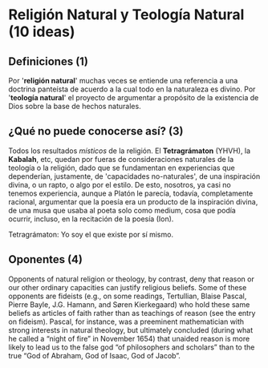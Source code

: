 # Religión Natural y Teología Natural (10 ideas)

## Definiciones (1)

Por '__religión natural__' muchas veces se entiende una referencia a una doctrina panteísta de acuerdo a la cual todo en la naturaleza es divino. Por '__teología natural__' el proyecto de argumentar a propósito de la existencia de Dios sobre la base de hechos naturales. 

## ¿Qué no puede conocerse así? (3)

Todos los resultados _místicos_ de la religión. El __Tetragrámaton__ (YHVH), la __Kabalah__, etc, quedan por fueras de consideraciones naturales de la teología o la religión, dado que se fundamentan en experiencias que dependerían, justamente, de 'capacidades no-naturales', de una inspiración divina, o un rapto, o algo por el estilo. De esto, nosotros, ya casi no tenemos experiencia, aunque a Platón le parecía, todavía, completamente racional, argumentar que la poesía era un producto de la inspiración divina, de una musa que usaba al poeta solo como medium, cosa que podía ocurrir, incluso, en la recitación de la poesía (Ion).

Tetragrámaton: Yo soy el que existe por sí mismo. 

## Oponentes (4)

Opponents of natural religion or theology, by contrast, deny that reason or our other ordinary capacities can justify religious beliefs. Some of these opponents are fideists (e.g., on some readings, Tertullian, Blaise Pascal, Pierre Bayle, J.G. Hamann, and Søren Kierkegaard) who hold these same beliefs as articles of faith rather than as teachings of reason (see the entry on fideism). Pascal, for instance, was a preeminent mathematician with strong interests in natural theology, but ultimately concluded (during what he called a “night of fire” in November 1654) that unaided reason is more likely to lead us to the false god “of philosophers and scholars” than to the true “God of Abraham, God of Isaac, God of Jacob”.
